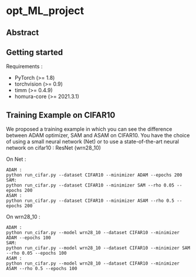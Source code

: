 # opt_ML_project


## Abstract

## Getting started

Requirements :
- PyTorch (>= 1.8)
- torchvision (>= 0.9)
- timm (>= 0.4.9)
- homura-core (>= 2021.3.1)

## Training Example on CIFAR10

We proposed a training example in which you can see the difference between ADAM optimizer, SAM and ASAM on CIFAR10.
You have the choice of using a small neural network (Net) or to use a state-of-the-art neural network on cifar10 : ResNet (wrn28_10)

On Net :
```
ADAM :
python run_cifar.py --dataset CIFAR10 --minimizer ADAM --epochs 200
SAM:
python run_cifar.py --dataset CIFAR10 --minimizer SAM --rho 0.05 --epochs 200
ASAM :
python run_cifar.py --dataset CIFAR10 --minimizer ASAM --rho 0.5 --epochs 200
```

On wrn28_10 :
```
ADAM :
python run_cifar.py --model wrn28_10 --dataset CIFAR10 --minimizer ADAM --epochs 100
SAM:
python run_cifar.py --model wrn28_10 --dataset CIFAR10 --minimizer SAM --rho 0.05 --epochs 100
ASAM :
python run_cifar.py --model wrn28_10 --dataset CIFAR10 --minimizer ASAM --rho 0.5 --epochs 100
```
